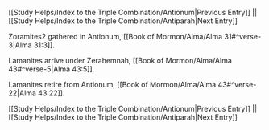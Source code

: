 [[Study Helps/Index to the Triple Combination/Antionum|Previous Entry]]  ||  [[Study Helps/Index to the Triple Combination/Antiparah|Next Entry]]

 Zoramites2 gathered in Antionum, [[Book of Mormon/Alma/Alma 31#^verse-3|Alma 31:3]].

 Lamanites arrive under Zerahemnah, [[Book of Mormon/Alma/Alma 43#^verse-5|Alma 43:5]].

 Lamanites retire from Antionum, [[Book of Mormon/Alma/Alma 43#^verse-22|Alma 43:22]].

[[Study Helps/Index to the Triple Combination/Antionum|Previous Entry]]  ||  [[Study Helps/Index to the Triple Combination/Antiparah|Next Entry]]